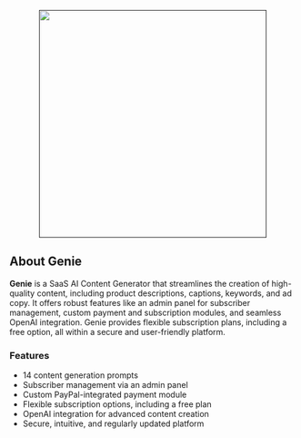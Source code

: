 <p align="center"><a href="" target="_blank"><img src="" width="400"></a></p>

## About Genie

**Genie** is a SaaS AI Content Generator that streamlines the creation of high-quality content, including product descriptions, captions, keywords, and ad copy. It offers robust features like an admin panel for subscriber management, custom payment and subscription modules, and seamless OpenAI integration. Genie provides flexible subscription plans, including a free option, all within a secure and user-friendly platform.

### Features

- 14 content generation prompts
- Subscriber management via an admin panel
- Custom PayPal-integrated payment module
- Flexible subscription options, including a free plan
- OpenAI integration for advanced content creation
- Secure, intuitive, and regularly updated platform

